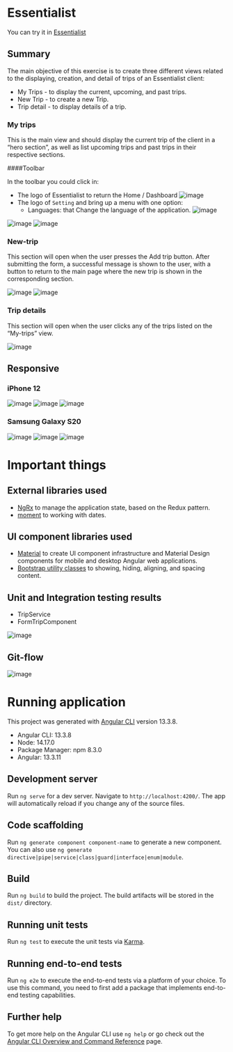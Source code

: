 # Essentialist

You can try it in [Essentialist](https://celia-ms.github.io/Essentialist)

## Summary
The main objective of this exercise is to create three different views related to the displaying, creation, and detail of trips of an Essentialist client:
* My Trips - to display the current, upcoming, and past trips.
* New Trip - to create a new Trip.
* Trip detail - to display details of a trip.

### My trips
This is the main view and should display the current trip of the client in a “hero section”, as well as list upcoming trips and past trips in their
respective sections.

####Toolbar

In the toolbar you could click in:
* The logo of Essentialist to return the Home / Dashboard ![image](https://user-images.githubusercontent.com/6065194/176423039-bc5e5318-4951-43cf-a8cd-c1fb2914f735.png)
* The logo of `Setting` and bring up a menu with one option:
  * Languages: that Change the language of the application.
![image](https://user-images.githubusercontent.com/6065194/176423126-1b7e8eda-7d19-4124-8cd7-85240dec412a.png)


![image](https://user-images.githubusercontent.com/6065194/176422477-23bf7e10-4e9b-400d-af42-09d3a50b14e6.png)
![image](https://user-images.githubusercontent.com/6065194/176423390-03e167c2-e98c-4144-9f26-689d9de5d641.png)

### New-trip
This section will open when the user presses the Add trip button. After submitting the form, a successful message is
shown to the user, with a button to return to the main page where the new trip is shown in the corresponding section.

![image](https://user-images.githubusercontent.com/6065194/176424046-81bc6522-ee26-4af4-9073-d1a8b452bb80.png)
![image](https://user-images.githubusercontent.com/6065194/176424687-93519859-7882-4923-9a01-dfa5e2095497.png)

### Trip details
This section will open when the user clicks any of the trips listed on the “My-trips” view.

![image](https://user-images.githubusercontent.com/6065194/176424944-986f28b2-e0c0-4956-b03a-98deff287c39.png)

## Responsive
### iPhone 12
![image](https://user-images.githubusercontent.com/6065194/176426394-b264f5c6-0b12-431d-871a-8f06c1eeddd8.png)
![image](https://user-images.githubusercontent.com/6065194/176426622-c2f1481a-ad65-4e3b-9d0d-622cb15b5add.png)
![image](https://user-images.githubusercontent.com/6065194/176426715-70cbc1b6-c61f-49fe-a991-fdf134dd98dc.png)

### Samsung Galaxy S20
![image](https://user-images.githubusercontent.com/6065194/176425606-a7ca635f-3edf-4dd3-b76c-b0f66c9d6a55.png)
![image](https://user-images.githubusercontent.com/6065194/176425735-215ff04e-9896-4082-8bfc-aad20fa5f7a5.png)
![image](https://user-images.githubusercontent.com/6065194/176425890-2def69f9-c8c4-487b-a5bf-dda611dbe2d5.png)

# Important things

## External libraries used

* [NgRx](https://ngrx.io) to manage the application state, based on the Redux pattern.
* [moment](https://momentjs.com/) to working with dates.

## UI component libraries used
* [Material](https://material.angular.io) to create UI component infrastructure and Material Design components for mobile and desktop Angular web applications.
* [Bootstrap utility classes](https://getbootstrap.com/docs/5.1/utilities) to showing, hiding, aligning, and spacing content.

## Unit and Integration testing results

* TripService
* FormTripComponent

![image](https://user-images.githubusercontent.com/6065194/176427327-bacd0a68-ad8e-4187-9d71-7aa341b99f22.png)

## Git-flow
![image](https://user-images.githubusercontent.com/6065194/176427567-0cf327ff-3d80-4e1f-9ae1-c3127fb4070f.png)

# Running application

This project was generated with [Angular CLI](https://github.com/angular/angular-cli) version 13.3.8.
   
* Angular CLI: 13.3.8
* Node: 14.17.0
* Package Manager: npm 8.3.0
* Angular: 13.3.11

## Development server

Run `ng serve` for a dev server. Navigate to `http://localhost:4200/`. The app will automatically reload if you change any of the source files.

## Code scaffolding

Run `ng generate component component-name` to generate a new component. You can also use `ng generate directive|pipe|service|class|guard|interface|enum|module`.

## Build

Run `ng build` to build the project. The build artifacts will be stored in the `dist/` directory.

## Running unit tests

Run `ng test` to execute the unit tests via [Karma](https://karma-runner.github.io).

## Running end-to-end tests

Run `ng e2e` to execute the end-to-end tests via a platform of your choice. To use this command, you need to first add a package that implements end-to-end testing capabilities.

## Further help

To get more help on the Angular CLI use `ng help` or go check out the [Angular CLI Overview and Command Reference](https://angular.io/cli) page.
